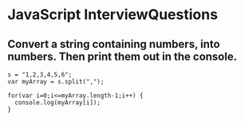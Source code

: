 # JavaScript InterviewQuestions

## Convert a string containing numbers, into numbers. Then print them out in the console.
```
s = "1,2,3,4,5,6";
var myArray = s.split(",");

for(var i=0;i<=myArray.length-1;i++) {
  console.log(myArray[i]);
}

```